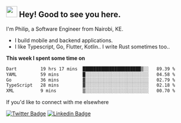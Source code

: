 <h2><img src="https://slackmojis.com/emojis/3643-cool-doge/download" width="30"/> Hey! Good to see you here.</h2>

<p>I'm Philip, a Software Engineer from Nairobi, KE. 

- I build mobile and backend applications.
- I like Typescript, Go, Flutter, Kotlin.. I write Rust sometimes too..</p>

**This week I spent some time on**
<!--START_SECTION:waka-->

```txt
Dart         19 hrs 17 mins  ██████████████████████▒░░   89.39 %
YAML         59 mins         █░░░░░░░░░░░░░░░░░░░░░░░░   04.58 %
Go           36 mins         ▓░░░░░░░░░░░░░░░░░░░░░░░░   02.79 %
TypeScript   28 mins         ▓░░░░░░░░░░░░░░░░░░░░░░░░   02.18 %
XML          9 mins          ▒░░░░░░░░░░░░░░░░░░░░░░░░   00.70 %
```

<!--END_SECTION:waka-->

If you'd like to connect with me elsewhere

[![Twitter Badge](https://img.shields.io/badge/-Twitter-1ca0f1?style=flat-square&labelColor=1ca0f1&logo=twitter&logoColor=white&link=https://twitter.com/_diogorodrigues)](https://twitter.com/kimathiphil)  [![Linkedin Badge](https://img.shields.io/badge/-LinkedIn-blue?style=flat-square&logo=Linkedin&logoColor=white&link=https://www.linkedin.com/in/philip-kimathi-2604a9114/)](https://www.linkedin.com/in/philip-kimathi-2604a9114/)
